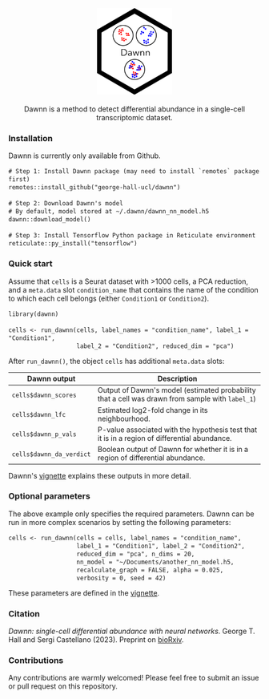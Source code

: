 <p align="center">
  <img src="man/figures/dawnn_logo.png" width="150">
  <br><br>
  Dawnn is a method to detect differential abundance in a single-cell
  transcriptomic dataset.
</p>

### Installation

Dawnn is currently only available from Github.

```{r}
# Step 1: Install Dawnn package (may need to install `remotes` package first)
remotes::install_github("george-hall-ucl/dawnn")

# Step 2: Download Dawnn's model
# By default, model stored at ~/.dawnn/dawnn_nn_model.h5
dawnn::download_model()

# Step 3: Install Tensorflow Python package in Reticulate environment
reticulate::py_install("tensorflow")
```

### Quick start

Assume that `cells` is a Seurat dataset with
\>1000 cells, a PCA reduction, and a `meta.data` slot `condition_name` that contains the name of the condition to which each cell belongs (either `Condition1` or `Condition2`).


```{r}
library(dawnn)

cells <- run_dawnn(cells, label_names = "condition_name", label_1 = "Condition1",
                   label_2 = "Condition2", reduced_dim = "pca")
```


After `run_dawnn()`, the object `cells` has additional `meta.data` slots:

| Dawnn output             | Description                                                                                   |
|--------------------------|-----------------------------------------------------------------------------------------------|
| `cells$dawnn_scores`     | Output of Dawnn's model (estimated probability that a cell was drawn from sample with `label_1`)                                                                      |
| `cells$dawnn_lfc`        | Estimated log2-fold change in its neighbourhood.                                              |
| `cells$dawnn_p_vals`     | P-value associated with the hypothesis test that it is in a region of differential abundance. |
| `cells$dawnn_da_verdict` | Boolean output of Dawnn for whether it is in a region of differential abundance.              |

Dawnn's
[vignette](https://github.com/george-hall-ucl/dawnn_vignette/blob/main/dawnn.md)
explains these outputs in more detail.

### Optional parameters

The above example only specifies the required parameters. Dawnn can be run in more complex scenarios by setting the following parameters:

```{r}
cells <- run_dawnn(cells = cells, label_names = "condition_name",
                   label_1 = "Condition1", label_2 = "Condition2",
                   reduced_dim = "pca", n_dims = 20,
                   nn_model = "~/Documents/another_nn_model.h5,
                   recalculate_graph = FALSE, alpha = 0.025,
                   verbosity = 0, seed = 42)
```

These parameters are defined in the [vignette](https://github.com/george-hall-ucl/dawnn_vignette/blob/main/dawnn.md).

### Citation

_Dawnn: single-cell differential abundance with neural networks_. George T. Hall and Sergi Castellano (2023). Preprint on [bioRxiv](https://www.biorxiv.org/content/10.1101/2023.05.05.539427v1).

### Contributions

Any contributions are warmly welcomed! Please feel free to submit an issue or pull request on this repository.
